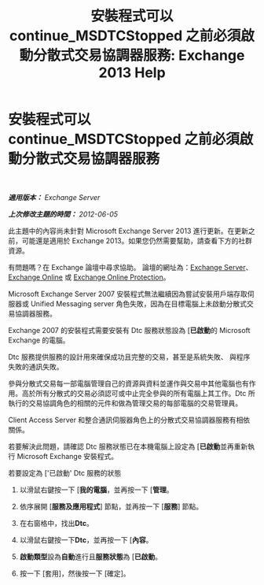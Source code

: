﻿---
title: '安裝程式可以 continue_MSDTCStopped 之前必須啟動分散式交易協調器服務: Exchange 2013 Help'
TOCTitle: 安裝程式可以 continue_MSDTCStopped 之前必須啟動分散式交易協調器服務
ms:assetid: 96e33c94-348e-4a0b-9585-9bee81be4355
ms:mtpsurl: https://technet.microsoft.com/zh-tw/library/ms.exch.setupreadiness.msdtcstopped(v=EXCHG.150)
ms:contentKeyID: 50473781
ms.date: 05/21/2018
mtps_version: v=EXCHG.150
ms.translationtype: MT
---

# 安裝程式可以 continue\_MSDTCStopped 之前必須啟動分散式交易協調器服務

 

_**適用版本：** Exchange Server_

_**上次修改主題的時間：** 2012-06-05_

此主題中的內容尚未針對 Microsoft Exchange Server 2013 進行更新。在更新之前，可能還是適用於 Exchange 2013。如果您仍然需要幫助，請查看下方的社群資源。

有問題嗎？在 Exchange 論壇中尋求協助。 論壇的網址為：[Exchange Server](https://go.microsoft.com/fwlink/p/?linkid=60612)、 [Exchange Online](https://go.microsoft.com/fwlink/p/?linkid=267542) 或 [Exchange Online Protection](https://go.microsoft.com/fwlink/p/?linkid=285351)。

Microsoft Exchange Server 2007 安裝程式無法繼續因為嘗試安裝用戶端存取伺服器或 Unified Messaging server 角色失敗，因為在目標電腦上未啟動分散式交易協調器服務。

Exchange 2007 的安裝程式需要安裝有 Dtc 服務狀態設為 \[**已啟動**的 Microsoft Exchange 的電腦。

Dtc 服務提供服務的設計用來確保成功且完整的交易，甚至是系統失敗、 與程序失敗的通訊失敗。

參與分散式交易每一部電腦管理自己的資源與資料並運作與交易中其他電腦也有作用。高於所有分散式的交易必須認可或中止完全參與的所有電腦上其工作。Dtc 所執行的交易協調角色的相關的元件和做為管理交易的每部電腦的交易管理員。

Client Access Server 和整合通訊伺服器角色上的分散式交易協調器服務有相依關係。

若要解決此問題，請確認 Dtc 服務狀態已在本機電腦上設定為 \[**已啟動**並再重新執行 Microsoft Exchange 安裝程式。

若要設定為 \['已啟動' Dtc 服務的狀態

1.  以滑鼠右鍵按一下 \[**我的電腦**，並再按一下 \[**管理**。

2.  依序展開 \[**服務及應用程式**\] 節點，並再按一下 \[**服務**\] 節點。

3.  在右窗格中，找出**Dtc**。

4.  以滑鼠右鍵按一下**Dtc**，並再按一下 \[**內容**。

5.  **啟動類型**設為**自動**進行且**服務狀態**為 \[**已啟動**。

6.  按一下 \[套用\]，然後按一下 \[確定\]。


